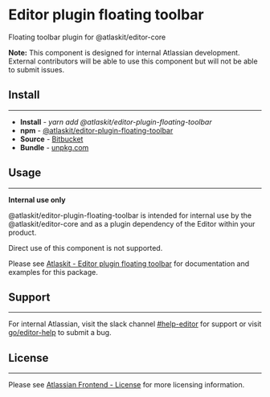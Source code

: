 # Editor plugin floating toolbar

Floating toolbar plugin for @atlaskit/editor-core

**Note:** This component is designed for internal Atlassian development.
External contributors will be able to use this component but will not be able to submit issues.

## Install
---
- **Install** - *yarn add @atlaskit/editor-plugin-floating-toolbar*
- **npm** - [@atlaskit/editor-plugin-floating-toolbar](https://www.npmjs.com/package/@atlaskit/editor-plugin-floating-toolbar)
- **Source** - [Bitbucket](https://bitbucket.org/atlassian/atlassian-frontend/src/master/packages/editor/editor-plugin-floating-toolbar)
- **Bundle** - [unpkg.com](https://unpkg.com/@atlaskit/editor-plugin-floating-toolbar/dist/)

## Usage
---
**Internal use only**

@atlaskit/editor-plugin-floating-toolbar is intended for internal use by the @atlaskit/editor-core and as a plugin dependency of the Editor within your product.

Direct use of this component is not supported.

Please see [Atlaskit - Editor plugin floating toolbar](https://atlaskit.atlassian.com/packages/editor/editor-plugin-floating-toolbar) for documentation and examples for this package.

## Support
---
For internal Atlassian, visit the slack channel [#help-editor](https://atlassian.slack.com/archives/CFG3PSQ9E) for support or visit [go/editor-help](https://go/editor-help) to submit a bug.
## License
---
 Please see [Atlassian Frontend - License](https://hello.atlassian.net/wiki/spaces/AF/pages/2589099144/Documentation#License) for more licensing information.